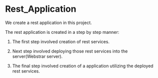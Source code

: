 # Rest_Application
We create a rest application in this project.

The rest application is created in a step by step manner:

1) The first step involved creation of rest services.

2) Next step involved deploying those rest services into the server(Webstrar server).

3) The final step involved creation of a application utilizing the deployed rest services.
